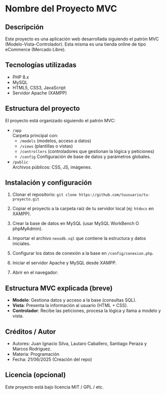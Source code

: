 # Nombre del Proyecto MVC

## Descripción

Este proyecto es una aplicación web desarrollada siguiendo el patrón MVC (Modelo-Vista-Controlador). Esta misma es una tienda online de tipo eCommerce (Mercado Libre).

## Tecnologías utilizadas

- PHP 8.x  
- MySQL 
- HTML5, CSS3, JavaScript  
- Servidor Apache (XAMPP)

## Estructura del proyecto

El proyecto está organizado siguiendo el patrón MVC:

- `/app`  
  Carpeta principal con:  
  - `/models` (modelos, acceso a datos)  
  - `/views` (plantillas o vistas)  
  - `/controllers` (controladores que gestionan la lógica y peticiones)
  - `/config` Configuración de base de datos y parámetros globales.
- `/public`  
  Archivos públicos: CSS, JS, imágenes.

## Instalación y configuración

1. Clonar el repositorio:
`git clone https://github.com/tuusuario/tu-proyecto.git`

2. Copiar el proyecto a la carpeta raíz de tu servidor local (ej: `htdocs` en XAMPP).

3. Crear la base de datos en MySQL (usar MySQL WorkBench O phpMyAdmin).

4. Importar el archivo `nexodb.sql` que contiene la estructura y datos iniciales.

5. Configurar los datos de conexión a la base en `/config/conexion.php`.

6. Iniciar el servidor Apache y MySQL desde XAMPP.

7. Abrir en el navegador:

## Estructura MVC explicada (breve)

- **Modelo**: Gestiona datos y acceso a la base (consultas SQL).  
- **Vista**: Presenta la información al usuario (HTML + CSS).  
- **Controlador**: Recibe las peticiones, procesa la lógica y llama a modelo y vista.

## Créditos / Autor

- Autores: Juan Ignacio Silva, Lautaro Caballero, Santiago Peraza y Marcos Rodriguez. 
- Materia: Programación
- Fecha: 21/06/2025 (Creación del repo)

## Licencia (opcional)

Este proyecto está bajo licencia MIT / GPL / etc.
